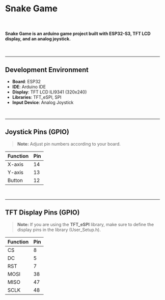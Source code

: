 # Snake Game

<br>

#### Snake Game is an arduino game project built with ESP32-S3, TFT LCD display, and an analog joystick.

<br>

---

## Development Environment

- **Board**: ESP32  
- **IDE**: Arduino IDE  
- **Display**: TFT LCD ILI9341 (320x240)  
- **Libraries**: TFT_eSPI, SPI  
- **Input Device**: Analog Joystick  

<br>

---

## Joystick Pins (GPIO)
> **Note:** Adjust pin numbers according to your board.

| Function | Pin |
|----------|-----|
| X-axis   | 14  |
| Y-axis   | 13  |
| Button   | 12  |

<br>

---

## TFT Display Pins (GPIO)  
> **Note:** If you are using the **TFT_eSPI** library, make sure to define the display pins in the library (User_Setup.h).

| Function | Pin |
|----------|-----|
| CS       | 8   |
| DC       | 5   |
| RST      | 7   |
| MOSI     | 38  |
| MISO     | 47  |
| SCLK     | 48  |

